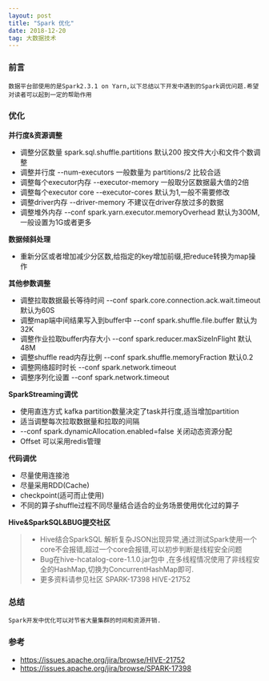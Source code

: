 ```yaml
---
layout: post
title: "Spark 优化"
date: 2018-12-20  
tag: 大数据技术
---
```


### 前言
    
	数据平台部使用的是Spark2.3.1 on Yarn,以下总结以下开发中遇到的Spark调优问题.希望对读者可以起到一定的帮助作用

### 优化

**并行度&资源调整**

* 调整分区数量              spark.sql.shuffle.partitions                      默认200 按文件大小和文件个数调整
* 调整并行度                --num-executors                                   一般数量为 partitions/2 比较合适
* 调整每个executor内存      --executor-memory                                 一般取分区数据最大值的2倍
* 调整每个executor core     --executor-cores                                  默认为1,一般不需要修改
* 调整driver内存            --driver-memory                                   不建议在driver存放过多的数据
* 调整堆外内存              --conf spark.yarn.executor.memoryOverhead         默认为300M,一般设置为1G或者更多


**数据倾斜处理**

* 重新分区或者增加减少分区数,给指定的key增加前缀,把reduce转换为map操作

**其他参数调整**

* 调整拉取数据最长等待时间          --conf spark.core.connection.ack.wait.timeout     默认为60S
* 调整map端中间结果写入到buffer中   --conf spark.shuffle.file.buffer                  默认为32K
* 调整作业拉取buffer内存大小        --conf spark.reducer.maxSizeInFlight              默认48M
* 调整shuffle read内存比例          --conf spark.shuffle.memoryFraction               默认0.2
* 调整网络超时时长                  --conf spark.network.timeout
* 调整序列化设置                    --conf spark.network.timeout

**SparkStreaming调优**

* 使用直连方式 kafka partition数量决定了task并行度,适当增加partition
* 适当调整每次拉取数据量和拉取的间隔
* --conf spark.dynamicAllocation.enabled=false 关闭动态资源分配
* Offset 可以采用redis管理

**代码调优**

* 尽量使用连接池
* 尽量采用RDD(Cache)
* checkpoint(适可而止使用)
* 不同的算子shuffle过程不同尽量结合适合的业务场景使用优化过的算子

**Hive&SparkSQL&BUG提交社区**

> * Hive结合SparkSQL 解析复杂JSON出现异常,通过测试Spark使用一个core不会报错,超过一个core会报错,可以初步判断是线程安全问题
> * Bug在hive-hcatalog-core-1.1.0.jar包中 ,在多线程情况使用了非线程安全的HashMap,切换为ConcurrentHashMap即可.
> * 更多资料请参见社区 SPARK-17398 HIVE-21752


### 总结

	Spark开发中优化可以对节省大量集群的时间和资源开销.

### 参考

* https://issues.apache.org/jira/browse/HIVE-21752
* https://issues.apache.org/jira/browse/SPARK-17398

